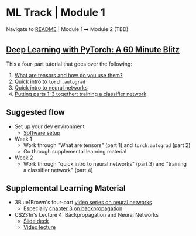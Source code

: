 # ML Track | Module 1
Navigate to [README](README.md) | Module 1 ➡️ Module 2 (TBD)

## [Deep Learning with PyTorch: A 60 Minute Blitz](https://pytorch.org/tutorials/beginner/deep_learning_60min_blitz.html)
This a four-part tutorial that goes over the following:
1. [What are tensors and how do you use them?](https://pytorch.org/tutorials/beginner/blitz/tensor_tutorial.html#sphx-glr-beginner-blitz-tensor-tutorial-py)
2. [Quick intro to `torch.autograd`](https://pytorch.org/tutorials/beginner/blitz/autograd_tutorial.html#sphx-glr-beginner-blitz-autograd-tutorial-py)
3. [Quick intro to neural networks](https://pytorch.org/tutorials/beginner/blitz/neural_networks_tutorial.html#sphx-glr-beginner-blitz-neural-networks-tutorial-py)
4. [Putting parts 1-3 together: training a classifier network](https://pytorch.org/tutorials/beginner/blitz/cifar10_tutorial.html#sphx-glr-beginner-blitz-cifar10-tutorial-py)

## Suggested flow
* Set up your dev environment
    * [Software setup](setup.md)
* Week 1
    * Work through "What are tensors" (part 1) and `torch.autograd` (part 2)
    * Go through supplemental learning material
* Week 2
    * Work through "quick intro to neural networks" (part 3) and "training a classifier network" (part 4)

## Supplemental Learning Material
* 3Blue1Brown's four-part [video series on neural networks](https://www.youtube.com/playlist?list=PLZHQObOWTQDNU6R1_67000Dx_ZCJB-3pi)
    * Especially [chapter 3 on backpropagation](https://www.youtube.com/watch?v=Ilg3gGewQ5U&list=PLZHQObOWTQDNU6R1_67000Dx_ZCJB-3pi&index=3)
* CS231n's Lecture 4: Backpropagation and Neural Networks
    * [Slide deck](http://cs231n.stanford.edu/slides/2017/cs231n_2017_lecture4.pdf)
    * [Video lecture](https://www.youtube.com/watch?v=d14TUNcbn1k&list=PL3FW7Lu3i5JvHM8ljYj-zLfQRF3EO8sYv)